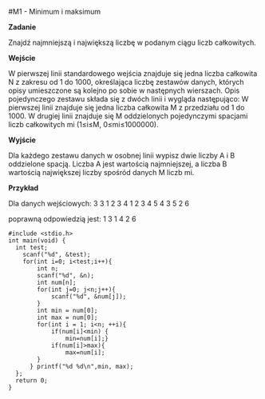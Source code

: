 #M1 - Minimum i maksimum


**Zadanie**

Znajdź najmniejszą i największą liczbę w podanym ciągu liczb całkowitych.

**Wejście**

W pierwszej linii standardowego wejścia znajduje się jedna liczba całkowita N z zakresu od 1 do 1000, określająca liczbę zestawów danych, których opisy umieszczone są kolejno po sobie w następnych wierszach. Opis pojedynczego zestawu składa się z dwóch linii i wygląda następująco: W pierwszej linii znajduje się jedna liczba całkowita M z przedziału od 1 do 1000. W drugiej linii znajduje się M oddzielonych pojedynczymi spacjami liczb całkowitych mi (1≤i≤M, 0≤mi≤1000000).

**Wyjście**

Dla każdego zestawu danych w osobnej linii wypisz dwie liczby A i B oddzielone spacją. Liczba A jest wartością najmniejszej, a liczba B wartością największej liczby spośród danych M liczb mi.

**Przykład**

Dla danych wejściowych:
3
3
1 2 3
4
1 2 3 4
5
4 3 5 2 6

poprawną odpowiedzią jest:
1 3
1 4
2 6

    #include <stdio.h>
    int main(void) {
      int test;
    	scanf("%d", &test);
    	for(int i=0; i<test;i++){
    		int n;
    		scanf("%d", &n);
	    	int num[n];
	    	for(int j=0; j<n;j++){
	    		scanf("%d", &num[j]);
    		}
	    	int min = num[0];
	    	int max = num[0];
	    	for(int i = 1; i<n; ++i){
      			if(num[i]<min) {
       				min=num[i];}
       			if(num[i]>max){
       				max=num[i];
	      	}	
	  	  } printf("%d %d\n",min, max);
  	  };
  	  return 0;
    }
